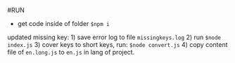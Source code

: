 #RUN
- get code
inside of folder
	```$npm i```

updated missing key:
	1) save error log to file ```missingkeys.log```
	2) run ```$node index.js```
	3) cover keys to short keys, run: ```$node convert.js```
	4) copy content file of ```en.long.js``` to ```en.js``` in lang of project. 
